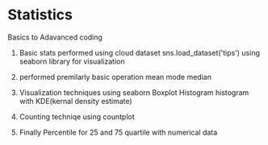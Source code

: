 # Statistics
Basics to Adavanced coding 

1. Basic stats performed using cloud dataset
sns.load_dataset('tips') using seaborn library for visualization

2. performed premilarly basic operation
   mean 
   mode 
   median
   
3. Visualization techniques using seaborn
   Boxplot
   Histogram
   histogram with KDE(kernal density estimate)
   
4. Counting techniqe using countplot

5. Finally Percentile for 25 and 75 quartile with numerical data 
